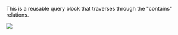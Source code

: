 This is a reusable query block that traverses through the "contains" relations.

![](https://raw.githubusercontent.com/opensourceBIM/BIMserver/master/Documentation/img/Contains.png)
